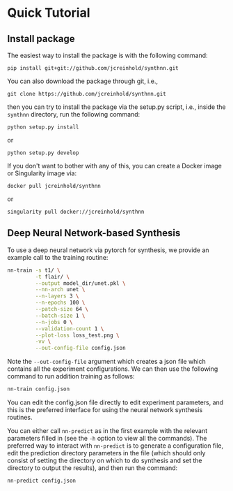 # Quick Tutorial

## Install package

The easiest way to install the package is with the following command:

    pip install git+git://github.com/jcreinhold/synthnn.git
    
You can also download the package through git, i.e.,

    git clone https://github.com/jcreinhold/synthnn.git

then you can try to install the package via the setup.py script, i.e.,
inside the `synthnn` directory, run the following command:

    python setup.py install

or 

    python setup.py develop
    
If you don't want to bother with any of this, you can create a Docker image or Singularity image via:

    docker pull jcreinhold/synthnn

or 

    singularity pull docker://jcreinhold/synthnn


## Deep Neural Network-based Synthesis

To use a deep neural network via pytorch for synthesis, we provide an example call to the training routine:

```bash
nn-train -s t1/ \
         -t flair/ \
         --output model_dir/unet.pkl \
         --nn-arch unet \
         --n-layers 3 \
         --n-epochs 100 \
         --patch-size 64 \
         --batch-size 1 \
         --n-jobs 0 \
         --validation-count 1 \
         --plot-loss loss_test.png \
         -vv \
         --out-config-file config.json 
``` 

Note the `--out-config-file` argument which creates a json file which contains all the experiment configurations.
We can then use the following command to run addition training as follows:

```bash
nn-train config.json
```

You can edit the config.json file directly to edit experiment parameters, and this is the preferred interface for using
the neural network synthesis routines.

You can either call `nn-predict` as in the first example with the relevant parameters filled in (see the `-h` option to 
view all the commands). The preferred way to interact with `nn-predict` is to generate a configuration file, edit
the prediction directory parameters in the file (which should only consist of setting the directory on which to do synthesis
and set the directory to output the results), and then run the command:

```bash
nn-predict config.json
```
